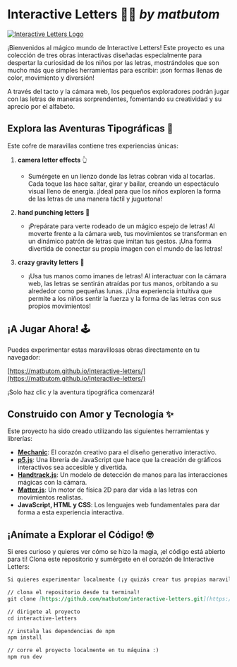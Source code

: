 # Interactive Letters 🌈✨ *by matbutom*

[![Interactive Letters Logo](https://github.com/user-attachments/assets/a3b4f943-80c0-4aa6-84ac-856ee9daac7a)](https://matbutom.github.io/interactive-letters/)

¡Bienvenidos al mágico mundo de Interactive Letters! Este proyecto es una colección de tres obras interactivas diseñadas especialmente para despertar la curiosidad de los niños por las letras, mostrándoles que son mucho más que simples herramientas para escribir: ¡son formas llenas de color, movimiento y diversión!

A través del tacto y la cámara web, los pequeños exploradores podrán jugar con las letras de maneras sorprendentes, fomentando su creatividad y su aprecio por el alfabeto.

## Explora las Aventuras Tipográficas 🚀

Este cofre de maravillas contiene tres experiencias únicas:

1.  **camera letter effects** 👆
    * Sumérgete en un lienzo donde las letras cobran vida al tocarlas. Cada toque las hace saltar, girar y bailar, creando un espectáculo visual lleno de energía. ¡Ideal para que los niños exploren la forma de las letras de una manera táctil y juguetona!

2.  **hand punching letters** 📸
    * ¡Prepárate para verte rodeado de un mágico espejo de letras! Al moverte frente a la cámara web, tus movimientos se transforman en un dinámico patrón de letras que imitan tus gestos. ¡Una forma divertida de conectar su propia imagen con el mundo de las letras!

3.  **crazy gravity letters** 👋
    * ¡Usa tus manos como imanes de letras! Al interactuar con la cámara web, las letras se sentirán atraídas por tus manos, orbitando a su alrededor como pequeñas lunas. ¡Una experiencia intuitiva que permite a los niños sentir la fuerza y la forma de las letras con sus propios movimientos!

## ¡A Jugar Ahora! 🕹️

Puedes experimentar estas maravillosas obras directamente en tu navegador:

[https://matbutom.github.io/interactive-letters/](https://matbutom.github.io/interactive-letters/)

¡Solo haz clic y la aventura tipográfica comenzará!

## Construido con Amor y Tecnología ✨

Este proyecto ha sido creado utilizando las siguientes herramientas y librerías:

* **[Mechanic](https://mechanic.design/)**: El corazón creativo para el diseño generativo interactivo.
* **[p5.js](https://p5js.org/)**: Una librería de JavaScript que hace que la creación de gráficos interactivos sea accesible y divertida.
* **[Handtrack.js](https://github.com/tensorflow/tfjs-models/tree/master/handtrack)**: Un modelo de detección de manos para las interacciones mágicas con la cámara.
* **[Matter.js](https://brm.io/matter-js/)**: Un motor de física 2D para dar vida a las letras con movimientos realistas.
* **JavaScript, HTML y CSS**: Los lenguajes web fundamentales para dar forma a esta experiencia interactiva.

## ¡Anímate a Explorar el Código! 🤓

Si eres curioso y quieres ver cómo se hizo la magia, ¡el código está abierto para ti! Clona este repositorio y sumérgete en el corazón de Interactive Letters:

```markdown
Si quieres experimentar localmente (¡y quizás crear tus propias maravillas!):

// clona el repositorio desde tu terminal!
git clone [https://github.com/matbutom/interactive-letters.git](https://github.com/matbutom/interactive-letters.git)

// dirigete al proyecto
cd interactive-letters

// instala las dependencias de npm
npm install

// corre el proyecto localmente en tu máquina :)
npm run dev
```
